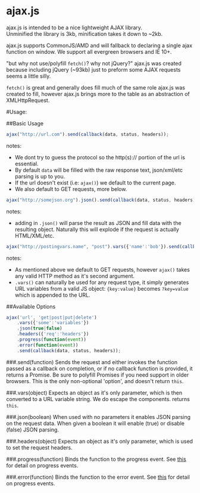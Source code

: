 ajax.js
===========

ajax.js is intended to be a nice lightweight AJAX library.  
Unminified the library is 3kb, minification takes it down to ~2kb.

ajax.js supports CommonJS/AMD and will fallback to declaring a single ajax function on window.
We support all evergreen browsers and IE 10+.

"but why not use/polyfill `fetch()`? why not jQuery?"
ajax.js was created because including jQuery (~93kb) just to preform some AJAX requests seems a little silly.

`fetch()` is great and generally does fill much of the same role ajax.js was created to fill, however ajax.js brings more to the table as an abstraction of XMLHttpRequest.

#Usage:

##Basic Usage

```javascript
ajax("http://url.com").send(callback(data, status, headers));
```
notes: 

- We dont try to guess the protocol so the http(s):// portion of the url is essential.
- By default `data` will be filled with the raw response text, json/xml/etc parsing is up to you.
- If the url doesn't exist (i.e: `ajax()`) we default to the current page.
- We also default to GET requests, more below.

```javascript
ajax("http://somejson.org").json().send(callback(data, status, headers));
```
notes:

- adding in `.json()` will parse the result as JSON and fill data with the resulting object. Naturally this will explode if the request is actually HTML/XML/etc.

```javascript
ajax("http://postingvars.name", "post").vars({'name':'bob'}).send(callback(data, status, headers));
```
notes: 

- As mentioned above we default to GET requests, however `ajax()` takes any valid HTTP method as it's second argument.
- `.vars()` can naturally be used for any request type, it simply generates URL variables from a valid JS object: `{key:value}` becomes `?key=value` which is appended to the URL.



##Available Options

```javascript
ajax('url', 'get|post|put|delete')
	.vars({'some':'variables'})
	.json(true|false)
	.headers({'req':'headers'})
	.progress(function(event))
	.error(function(event))
	.send(callback(data, status, headers));
```

###.send(function)
Sends the request and either invokes the function passed as a callback on completion, or if no callback function is provided, it returns a Promise. Be sure to polyfill Promises if you need support in older browsers.
This is the only non-optional 'option', and doesn't return `this`.

###.vars(object)
Expects an object as it's only parameter, which is then converted to a URL variable string. We do escape the components.
returns `this`.

###.json(boolean)
When used with no parameters it enables JSON parsing on the request data. When given a boolean it will enable (true) or disable (false) JSON parsing.

###.headers(object)
Expects an object as it's only parameter, which is used to set the request headers.

###.progress(function)
Binds the function to the progress event. See [this](https://developer.mozilla.org/en-US/docs/Web/API/ProgressEvent) for detail on progress events.

###.error(function)
Binds the function to the error event. See [this](https://developer.mozilla.org/en-US/docs/Web/API/ProgressEvent) for detail on progress events.